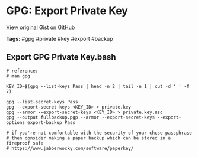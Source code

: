 # GPG: Export Private Key 

[View original Gist on GitHub](https://gist.github.com/Integralist/975d099da6aad2373b225b7713d20a7c)

**Tags:** #gpg #private #key #export #backup

## Export GPG Private Key.bash

```shell
# reference:
# man gpg

KEY_ID=$(gpg --list-keys Pass | head -n 2 | tail -n 1 | cut -d ' ' -f 7)

gpg --list-secret-keys Pass
gpg --export-secret-keys <KEY_ID> > private.key
gpg --armor --export-secret-keys <KEY_ID> > private.key.asc
gpg --output fullbackup.pgp --armor --export-secret-keys --export-options export-backup Pass

# if you're not comfortable with the security of your chose passphrase
# then consider making a paper backup which can be stored in a fireproof safe
# https://www.jabberwocky.com/software/paperkey/
```

